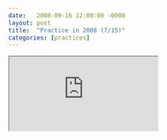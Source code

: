 ```yaml
---
date:   2008-09-16 12:00:00 -0000
layout: post
title:  "Practice in 2008 (7/15)"
categories: [practices]
---
```

<iframe src="https://www.youtube.com/embed/MwsFZePK6rY?rel=0" allowfullscreen="allowfullscreen"></iframe>
